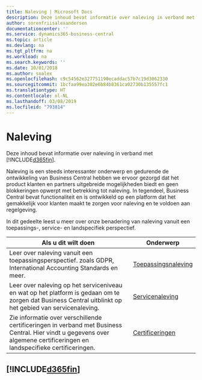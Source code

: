 ```yaml
---
title: Naleving | Microsoft Docs
description: Deze inhoud bevat informatie over naleving in verband met Business Central.
author: sorenfriisalexandersen
documentationcenter: ''
ms.service: dynamics365-business-central
ms.topic: article
ms.devlang: na
ms.tgt_pltfrm: na
ms.workload: na
ms.search.keywords: ''
ms.date: 10/01/2018
ms.author: soalex
ms.openlocfilehash: c9c54562e327751190ecaddac57b7c19d3062330
ms.sourcegitcommit: 1bcfaa99ea302e6b84b8361ca02730b135557fc1
ms.translationtype: HT
ms.contentlocale: nl-NL
ms.lasthandoff: 03/08/2019
ms.locfileid: "793814"
---
```

# <a name="compliance"></a>Naleving
Deze inhoud bevat informatie over naleving in verband met [!INCLUDE[d365fin](../includes/d365fin_md.md)].  

Naleving is een steeds interessanter onderwerp en gedurende de ontwikkeling van Business Central hebben we ervoor gezorgd dat het product klanten en partners uitgebreide mogelijkheden biedt en geen blokkeringen opwerpt met betrekking tot naleving. In tegendeel, Business Central bevat functionaliteit en is ontwikkeld op een platform dat het gemakkelijk voor klanten maakt te zorgen voor naleving en te voldoen aan regelgeving.

In dit gedeelte leest u meer over onze benadering van naleving vanuit een toepassings-, service- en landspecifiek perspectief.

|**Als u dit wilt doen**|**Onderwerp**|  
|------------|-------------|  
|Leer over naleving vanuit een toepassingsperspectief. zoals GDPR, International Accounting Standards en meer.|[Toepassingsnaleving](compliance-application-compliance.md)|  
|Leer over naleving op het serviceniveau en wat op het platform is gedaan om te zorgen dat Business Central uitblinkt op het gebied van servicenaleving.|[Servicenaleving](compliance-service-compliance.md)|  
|Zie informatie over verschillende certificeringen in verband met Business Central. Hier vindt u gegevens over algemene certificeringen en landspecifieke certificeringen.|[Certificeringen](compliance-certifications.md)|  

 ## [!INCLUDE[d365fin](../includes/free_trial_md.md)]  
 
